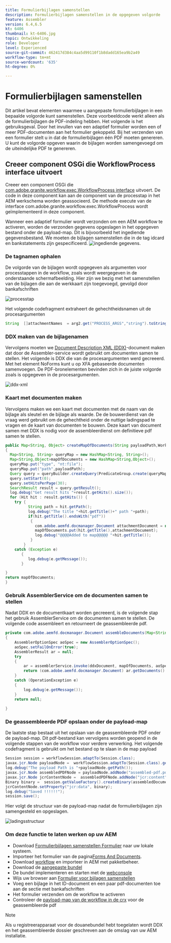 ```yaml
---
title: Formulierbijlagen samenstellen
description: Formulierbijlagen samenstellen in de opgegeven volgorde
feature: Assembler
version: 6.4,6.5
kt: 6406
thumbnail: kt-6406.jpg
topic: Ontwikkeling
role: Developer
level: Experienced
source-git-commit: 462417d384c4aa5d99110f1b8dadd165ea9b2a49
workflow-type: tm+mt
source-wordcount: '635'
ht-degree: 0%

---
```



# Formulierbijlagen samenstellen

Dit artikel bevat elementen waarmee u aangepaste formulierbijlagen in een bepaalde volgorde kunt samenstellen. Deze voorbeeldcode werkt alleen als de formulierbijlagen de PDF-indeling hebben. Het volgende is het gebruiksgeval.
Door het invullen van een adaptief formulier worden een of meer PDF-documenten aan het formulier gekoppeld.
Bij het verzenden van een formulier stelt u in dat de formulierbijlagen één PDF moeten genereren. U kunt de volgorde opgeven waarin de bijlagen worden samengevoegd om de uiteindelijke PDF te genereren.

## Creeer component OSGi die WorkflowProcess interface uitvoert

Creeer een component OSGi die [com.adobe.granite.workflow.exec.WorkflowProcess interface](https://helpx.adobe.com/experience-manager/6-5/sites/developing/using/reference-materials/javadoc/com/adobe/granite/workflow/exec/WorkflowProcess.html) uitvoert. De code in deze component kan aan de component van de processtap in het AEM werkschema worden geassocieerd. De methode execute van de interface com.adobe.granite.workflow.exec.WorkflowProcess wordt geïmplementeerd in deze component.

Wanneer een adaptief formulier wordt verzonden om een AEM workflow te activeren, worden de verzonden gegevens opgeslagen in het opgegeven bestand onder de payload-map. Dit is bijvoorbeeld het ingediende gegevensbestand. We moeten de bijlagen samenstellen die in de tag idcard en bankstatements zijn gespecificeerd.
![ingediende gegevens](assets/submitted-data.JPG).

### De tagnamen ophalen

De volgorde van de bijlagen wordt opgegeven als argumenten voor processtappen in de workflow, zoals wordt weergegeven in de onderstaande schermafbeelding. Hier zijn we bezig met het samenstellen van de bijlagen die aan de werkkaart zijn toegevoegd, gevolgd door bankafschriften

![processtap](assets/process-step.JPG)

Het volgende codefragment extraheert de gehechtheidsnamen uit de procesargumenten

```java
String  []attachmentNames  = arg2.get("PROCESS_ARGS","string").toString().split(",");
```

### DDX maken van de bijlagenamen

Vervolgens moeten we [Document Description XML (DDX)](https://helpx.adobe.com/pdf/aem-forms/6-2/ddxRef.pdf)-document maken dat door de Assembler-service wordt gebruikt om documenten samen te stellen. Het volgende is DDX die van de procesargumenten werd gecreeerd. Met het element NoForms kunt u op XFA gebaseerde documenten samenvoegen. De PDF-bronelementen bevinden zich in de juiste volgorde zoals is opgegeven in de procesargumenten.

![ddx-xml](assets/ddx.PNG)

### Kaart met documenten maken

Vervolgens maken we een kaart met documenten met de naam van de bijlage als sleutel en de bijlage als waarde. De de bouwerdienst van de vraag werd gebruikt om de gehechtheid onder de nuttige ladingspad te vragen en de kaart van documenten te bouwen. Deze kaart van document samen met DDX is nodig voor de assembleerdienst om definitieve pdf samen te stellen.

```java
public Map<String, Object> createMapOfDocuments(String payloadPath,WorkflowSession workflowSession )
{
  Map<String, String> queryMap = new HashMap<String, String>();
  Map<String,Object>mapOfDocuments = new HashMap<String,Object>();
  queryMap.put("type", "nt:file");
  queryMap.put("path",payloadPath);
  Query query = queryBuilder.createQuery(PredicateGroup.create(queryMap),workflowSession.adaptTo(Session.class));
  query.setStart(0);
  query.setHitsPerPage(30);
  SearchResult result = query.getResult();
  log.debug("Get result hits "+result.getHits().size());
  for (Hit hit : result.getHits()) {
    try {
          String path = hit.getPath();
          log.debug("The title "+hit.getTitle()+" path "+path);
          if(hit.getTitle().endsWith("pdf"))
           {
             com.adobe.aemfd.docmanager.Document attachmentDocument = new com.adobe.aemfd.docmanager.Document(path);
             mapOfDocuments.put(hit.getTitle(),attachmentDocument);
             log.debug("@@@@Added to map@@@@@ "+hit.getTitle());
           }
        }
    catch (Exception e)
       {
          log.debug(e.getMessage());
       }

}
return mapOfDocuments;
}
```

### Gebruik AssemblerService om de documenten samen te stellen

Nadat DDX en de documentkaart worden gecreeerd, is de volgende stap het gebruik AssemblerService om de documenten samen te stellen.
De volgende code assembleert en retourneert de geassembleerde pdf.

```java
private com.adobe.aemfd.docmanager.Document assembleDocuments(Map<String, Object> mapOfDocuments, com.adobe.aemfd.docmanager.Document ddxDocument)
{
    AssemblerOptionSpec aoSpec = new AssemblerOptionSpec();
    aoSpec.setFailOnError(true);
    AssemblerResult ar = null;
    try
    {
        ar = assemblerService.invoke(ddxDocument, mapOfDocuments, aoSpec);
        return (com.adobe.aemfd.docmanager.Document) ar.getDocuments().get("GeneratedDocument.pdf");
    }
    catch (OperationException e)
    {
        log.debug(e.getMessage());
    }
    return null;
    
}
```

### De geassembleerde PDF opslaan onder de payload-map

De laatste stap bestaat uit het opslaan van de geassembleerde PDF onder de payload-map. Dit pdf-bestand kan vervolgens worden geopend in de volgende stappen van de workflow voor verdere verwerking.
Het volgende codefragment is gebruikt om het bestand op te slaan in de map payload

```java
Session session = workflowSession.adaptTo(Session.class);
javax.jcr.Node payloadNode =  workflowSession.adaptTo(Session.class).getNode(workItem.getWorkflowData().getPayload().toString());
log.debug("The payload Path is "+payloadNode.getPath());
javax.jcr.Node assembledPDFNode = payloadNode.addNode("assembled-pdf.pdf", "nt:file"); 
javax.jcr.Node jcrContentNode =  assembledPDFNode.addNode("jcr:content", "nt:resource");
Binary binary =  session.getValueFactory().createBinary(assembledDocument.getInputStream());
jcrContentNode.setProperty("jcr:data", binary);
log.debug("Saved !!!!!!"); 
session.save();
```

Hier volgt de structuur van de payload-map nadat de formulierbijlagen zijn samengesteld en opgeslagen.

![ladingsstructuur](assets/payload-structure.JPG)

### Om deze functie te laten werken op uw AEM

* Download [Formulierbijlagen samenstellen Formulier](assets/assemble-form-attachments-af.zip) naar uw lokale systeem.
* Importeer het formulier van de pagina[Forms And Documents](http://localhost:4502/aem/forms.html/content/dam/formsanddocuments).
* Download [workflow](assets/assemble-form-attachments.zip) en importeer in AEM met pakketbeheer.
* Download de [aangepaste bundel](assets/assembletaskattachments.assembletaskattachments.core-1.0-SNAPSHOT.jar)
* De bundel implementeren en starten met de [webconsole](http://localhost:4502/system/console/bundles)
* Wijs uw browser aan [Formulier voor bijlagen samenstellen](http://localhost:4502/content/dam/formsanddocuments/assembleattachments/jcr:content?wcmmode=disabled)
* Voeg een bijlage in het ID-document en een paar pdf-documenten toe aan de sectie met bankafschriften
* Het formulier verzenden om de workflow te activeren
* Controleer de [payload-map van de workflow in de crx](http://localhost:4502/crx/de/index.jsp#/var/fd/dashboard/payload) voor de geassembleerde pdf

>[!NOTE]
> Als u registreerapparaat voor de douanebundel hebt toegelaten wordt DDX en het geassembleerde dossier geschreven aan de omslag van uw AEM installatie.

